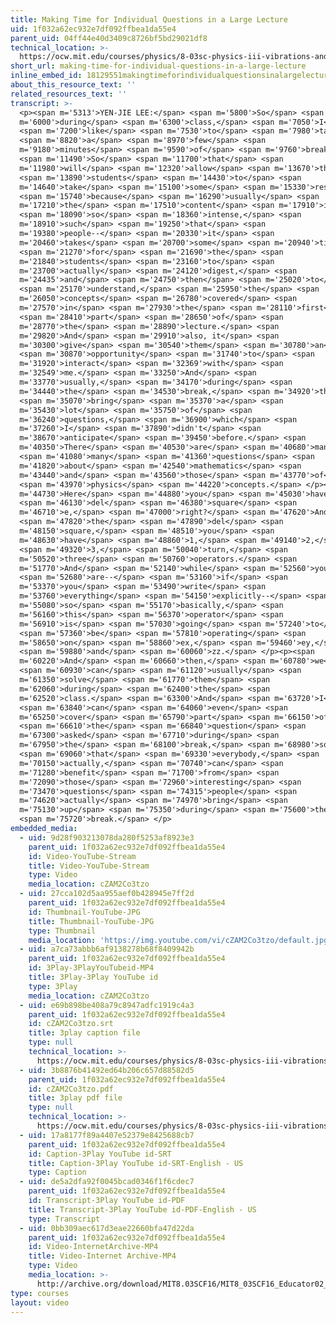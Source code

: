 ```yaml
---
title: Making Time for Individual Questions in a Large Lecture
uid: 1f032a62ec932e7df092ffbea1da55e4
parent_uid: 04ff44e40d3409c8726bf5bd29021df8
technical_location: >-
  https://ocw.mit.edu/courses/physics/8-03sc-physics-iii-vibrations-and-waves-fall-2016/instructor-insights/making-time-for-individual-questions-in-a-large-lecture
short_url: making-time-for-individual-questions-in-a-large-lecture
inline_embed_id: 18129551makingtimeforindividualquestionsinalargelecture95357450
about_this_resource_text: ''
related_resources_text: ''
transcript: >-
  <p><span m='5313'>YEN-JIE LEE:</span> <span m='5800'>So</span> <span
  m='6000'>during</span> <span m='6300'>class,</span> <span m='7050'>I</span>
  <span m='7200'>like</span> <span m='7530'>to</span> <span m='7980'>take</span>
  <span m='8820'>a</span> <span m='8970'>few</span> <span
  m='9180'>minutes</span> <span m='9590'>of</span> <span m='9760'>break.</span>
  <span m='11490'>So</span> <span m='11700'>that</span> <span
  m='11980'>will</span> <span m='12320'>allow</span> <span m='13670'>the</span>
  <span m='13890'>students</span> <span m='14430'>to</span> <span
  m='14640'>take</span> <span m='15100'>some</span> <span m='15330'>rest,</span>
  <span m='15740'>because</span> <span m='16290'>usually</span> <span
  m='17210'>the</span> <span m='17510'>content</span> <span m='17910'>is</span>
  <span m='18090'>so</span> <span m='18360'>intense,</span> <span
  m='18910'>such</span> <span m='19250'>that</span> <span
  m='19380'>people--</span> <span m='20330'>it</span> <span
  m='20460'>takes</span> <span m='20700'>some</span> <span m='20940'>time</span>
  <span m='21270'>for</span> <span m='21690'>the</span> <span
  m='21840'>students</span> <span m='23160'>to</span> <span
  m='23700'>actually</span> <span m='24120'>digest,</span> <span
  m='24435'>and</span> <span m='24750'>then</span> <span m='25020'>to</span>
  <span m='25170'>understand,</span> <span m='25950'>the</span> <span
  m='26050'>concepts</span> <span m='26780'>covered</span> <span
  m='27570'>in</span> <span m='27930'>the</span> <span m='28110'>first</span>
  <span m='28410'>part</span> <span m='28650'>of</span> <span
  m='28770'>the</span> <span m='28890'>lecture.</span> <span
  m='29820'>And</span> <span m='29910'>also, it</span> <span
  m='30300'>give</span> <span m='30540'>them</span> <span m='30780'>an</span>
  <span m='30870'>opportunity</span> <span m='31740'>to</span> <span
  m='31920'>interact</span> <span m='32369'>with</span> <span
  m='32549'>me.</span> <span m='33250'>And</span> <span
  m='33770'>usually,</span> <span m='34170'>during</span> <span
  m='34440'>the</span> <span m='34530'>break,</span> <span m='34920'>they</span>
  <span m='35070'>bring</span> <span m='35370'>a</span> <span
  m='35430'>lot</span> <span m='35750'>of</span> <span
  m='36240'>questions,</span> <span m='36900'>which</span> <span
  m='37260'>I</span> <span m='37890'>didn't</span> <span
  m='38670'>anticipate</span> <span m='39450'>before.</span> <span
  m='40350'>There</span> <span m='40530'>are</span> <span m='40680'>many,</span>
  <span m='41080'>many</span> <span m='41360'>questions</span> <span
  m='41820'>about</span> <span m='42540'>mathematics</span> <span
  m='43440'>and</span> <span m='43560'>those</span> <span m='43770'>of</span>
  <span m='43970'>physics</span> <span m='44220'>concepts.</span> </p><p><span
  m='44730'>Here</span> <span m='44880'>you</span> <span m='45030'>have</span>
  <span m='46130'>del</span> <span m='46380'>square</span> <span
  m='46710'>e,</span> <span m='47000'>right?</span> <span m='47620'>And</span>
  <span m='47820'>the</span> <span m='47890'>del</span> <span
  m='48150'>square,</span> <span m='48510'>you</span> <span
  m='48630'>have</span> <span m='48860'>1,</span> <span m='49140'>2,</span>
  <span m='49320'>3,</span> <span m='50040'>turn,</span> <span
  m='50520'>three</span> <span m='50760'>operators.</span> <span
  m='51770'>And</span> <span m='52140'>while</span> <span m='52560'>you</span>
  <span m='52680'>are--</span> <span m='53160'>if</span> <span
  m='53370'>you</span> <span m='53490'>write</span> <span
  m='53760'>everything</span> <span m='54150'>explicitly--</span> <span
  m='55080'>so</span> <span m='55170'>basically,</span> <span
  m='56160'>this</span> <span m='56370'>operator</span> <span
  m='56910'>is</span> <span m='57030'>going</span> <span m='57240'>to</span>
  <span m='57360'>be</span> <span m='57810'>operating</span> <span
  m='58650'>on</span> <span m='58860'>ex,</span> <span m='59460'>ey,</span>
  <span m='59880'>and</span> <span m='60060'>zz.</span> </p><p><span
  m='60220'>And</span> <span m='60660'>then,</span> <span m='60780'>we</span>
  <span m='60930'>can</span> <span m='61120'>usually</span> <span
  m='61350'>solve</span> <span m='61770'>them</span> <span
  m='62060'>during</span> <span m='62400'>the</span> <span
  m='62520'>class.</span> <span m='63300'>And</span> <span m='63720'>I</span>
  <span m='63840'>can</span> <span m='64060'>even</span> <span
  m='65250'>cover</span> <span m='65790'>part</span> <span m='66150'>of</span>
  <span m='66610'>the</span> <span m='66840'>question</span> <span
  m='67300'>asked</span> <span m='67710'>during</span> <span
  m='67950'>the</span> <span m='68100'>break,</span> <span m='68980'>so</span>
  <span m='69060'>that</span> <span m='69330'>everybody,</span> <span
  m='70150'>actually,</span> <span m='70740'>can</span> <span
  m='71280'>benefit</span> <span m='71700'>from</span> <span
  m='72090'>those</span> <span m='72960'>interesting</span> <span
  m='73470'>questions</span> <span m='74315'>people</span> <span
  m='74620'>actually</span> <span m='74970'>bring</span> <span
  m='75130'>up</span> <span m='75350'>during</span> <span m='75600'>the</span>
  <span m='75720'>break.</span> </p>
embedded_media:
  - uid: 9d28f903213078da280f5253af8923e3
    parent_uid: 1f032a62ec932e7df092ffbea1da55e4
    id: Video-YouTube-Stream
    title: Video-YouTube-Stream
    type: Video
    media_location: cZAM2Co3tzo
  - uid: 27cca102d5aa955aef0b428945e7ff2d
    parent_uid: 1f032a62ec932e7df092ffbea1da55e4
    id: Thumbnail-YouTube-JPG
    title: Thumbnail-YouTube-JPG
    type: Thumbnail
    media_location: 'https://img.youtube.com/vi/cZAM2Co3tzo/default.jpg'
  - uid: a7ca73abbb6af9138278b68f8409942b
    parent_uid: 1f032a62ec932e7df092ffbea1da55e4
    id: 3Play-3PlayYouTubeid-MP4
    title: 3Play-3Play YouTube id
    type: 3Play
    media_location: cZAM2Co3tzo
  - uid: e69b898be408a79c8947adfc1919c4a3
    parent_uid: 1f032a62ec932e7df092ffbea1da55e4
    id: cZAM2Co3tzo.srt
    title: 3play caption file
    type: null
    technical_location: >-
      https://ocw.mit.edu/courses/physics/8-03sc-physics-iii-vibrations-and-waves-fall-2016/instructor-insights/making-time-for-individual-questions-in-a-large-lecture/cZAM2Co3tzo.srt
  - uid: 3b8876b41492ed64b206c657d88582d5
    parent_uid: 1f032a62ec932e7df092ffbea1da55e4
    id: cZAM2Co3tzo.pdf
    title: 3play pdf file
    type: null
    technical_location: >-
      https://ocw.mit.edu/courses/physics/8-03sc-physics-iii-vibrations-and-waves-fall-2016/instructor-insights/making-time-for-individual-questions-in-a-large-lecture/cZAM2Co3tzo.pdf
  - uid: 17a8177f89a4407e52379e8425688cb7
    parent_uid: 1f032a62ec932e7df092ffbea1da55e4
    id: Caption-3Play YouTube id-SRT
    title: Caption-3Play YouTube id-SRT-English - US
    type: Caption
  - uid: de5a2dfa92f0045bcad0346f1f6cdec7
    parent_uid: 1f032a62ec932e7df092ffbea1da55e4
    id: Transcript-3Play YouTube id-PDF
    title: Transcript-3Play YouTube id-PDF-English - US
    type: Transcript
  - uid: 0bb309aec617d3eae22660bfa47d22da
    parent_uid: 1f032a62ec932e7df092ffbea1da55e4
    id: Video-InternetArchive-MP4
    title: Video-Internet Archive-MP4
    type: Video
    media_location: >-
      http://archive.org/download/MIT8.03SCF16/MIT8_03SCF16_Educator02_Taking_Breaks_300k.mp4
type: courses
layout: video
---
```

